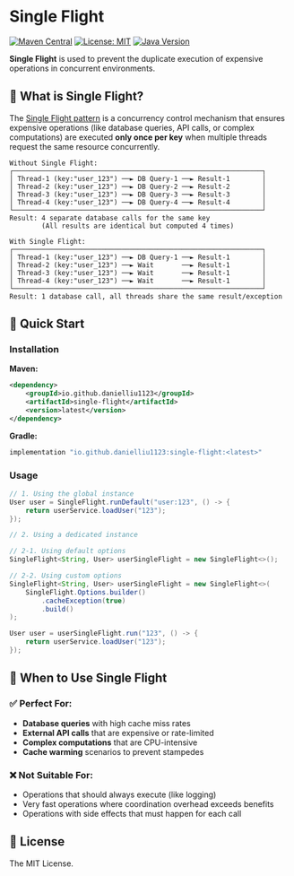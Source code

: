 # Single Flight

[![Maven Central](https://img.shields.io/maven-central/v/io.github.danielliu1123/single-flight)](https://central.sonatype.com/artifact/io.github.danielliu1123/single-flight)
[![License: MIT](https://img.shields.io/badge/License-MIT-yellow.svg)](https://opensource.org/licenses/MIT)
[![Java Version](https://img.shields.io/badge/Java-8%2B-blue.svg)](https://openjdk.java.net/)

**Single Flight** is used to prevent the duplicate execution of expensive operations in concurrent environments.

## 🎯 What is Single Flight?

The [Single Flight pattern](https://www.codingexplorations.com/blog/understanding-singleflight-in-golang-a-solution-for-eliminating-redundant-work) is a concurrency control mechanism that ensures expensive operations (like database queries, API calls, or complex computations) 
are executed **only once per key** when multiple threads request the same resource concurrently.

```text
Without Single Flight:
┌──────────────────────────────────────────────────────────────┐
│ Thread-1 (key:"user_123") ──► DB Query-1 ──► Result-1        │
│ Thread-2 (key:"user_123") ──► DB Query-2 ──► Result-2        │
│ Thread-3 (key:"user_123") ──► DB Query-3 ──► Result-3        │
│ Thread-4 (key:"user_123") ──► DB Query-4 ──► Result-4        │
└──────────────────────────────────────────────────────────────┘
Result: 4 separate database calls for the same key
        (All results are identical but computed 4 times)

With Single Flight:
┌──────────────────────────────────────────────────────────────┐
│ Thread-1 (key:"user_123") ──► DB Query-1 ──► Result-1        │
│ Thread-2 (key:"user_123") ──► Wait       ──► Result-1        │
│ Thread-3 (key:"user_123") ──► Wait       ──► Result-1        │
│ Thread-4 (key:"user_123") ──► Wait       ──► Result-1        │
└──────────────────────────────────────────────────────────────┘
Result: 1 database call, all threads share the same result/exception
```

## 🚀 Quick Start

### Installation

**Maven:**

```xml
<dependency>
    <groupId>io.github.danielliu1123</groupId>
    <artifactId>single-flight</artifactId>
    <version>latest</version>
</dependency>
```

**Gradle:**

```gradle
implementation "io.github.danielliu1123:single-flight:<latest>"
```

### Usage

```java
// 1. Using the global instance
User user = SingleFlight.runDefault("user:123", () -> {
    return userService.loadUser("123");
});

// 2. Using a dedicated instance

// 2-1. Using default options
SingleFlight<String, User> userSingleFlight = new SingleFlight<>();

// 2-2. Using custom options
SingleFlight<String, User> userSingleFlight = new SingleFlight<>(
    SingleFlight.Options.builder()
        .cacheException(true)
        .build()
);

User user = userSingleFlight.run("123", () -> {
    return userService.loadUser("123");
});
```

## 🤔 When to Use Single Flight

### ✅ Perfect For:
- **Database queries** with high cache miss rates
- **External API calls** that are expensive or rate-limited
- **Complex computations** that are CPU-intensive
- **Cache warming** scenarios to prevent stampedes

### ❌ Not Suitable For:
- Operations that should always execute (like logging)
- Very fast operations where coordination overhead exceeds benefits
- Operations with side effects that must happen for each call

## 📄 License

The MIT License.
